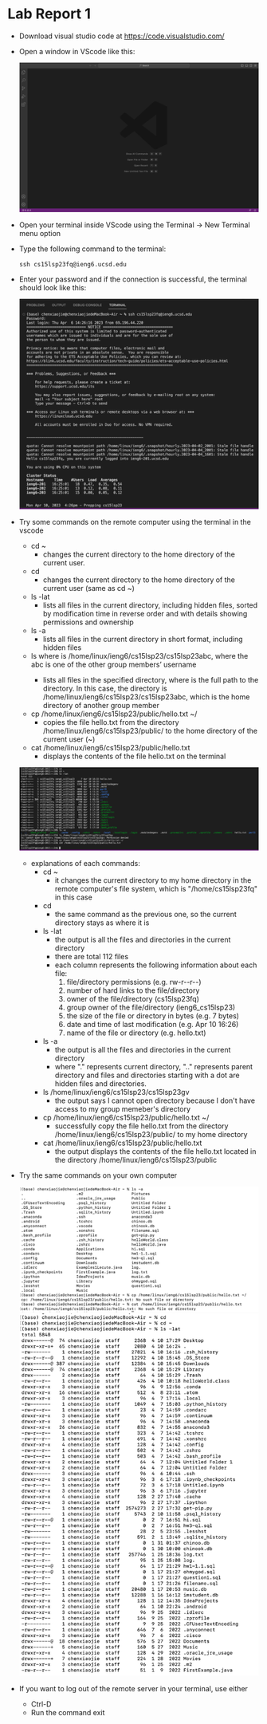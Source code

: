 # Lab Report 1
* Download visual studio code at  https://code.visualstudio.com/

* Open a window in VScode like this:  

  ![Image](vscode.png)

* Open your terminal inside VScode using the Terminal → New Terminal menu option

* Type the following command to the terminal:
    ```
    ssh cs15lsp23fq@ieng6.ucsd.edu
    ```

* Enter your password and if the connection is successful, the terminal should look like this:

  ![Image](new.png)

* Try some commands on the remote computer using the terminal in the vscode 
  * cd ~
    * changes the current directory to the home directory of the current user. 
  * cd
    * changes the current directory to the home directory of the current user (same as cd ~)
  * ls -lat
    * lists all files in the current directory, including hidden files, sorted by modification time in reverse order and with details showing permissions and ownership
  * ls -a
    * lists all files in the current directory in short format, including hidden files
  * ls <directory> where <directory> is /home/linux/ieng6/cs15lsp23/cs15lsp23abc, where the abc is one of the other group members’ username
    * lists all files in the specified directory, where <directory> is the full path to the directory. In this case, the directory is /home/linux/ieng6/cs15lsp23/cs15lsp23abc, which is the home directory of another group member
  * cp /home/linux/ieng6/cs15lsp23/public/hello.txt ~/
    * copies the file hello.txt from the directory /home/linux/ieng6/cs15lsp23/public/ to the home directory of the current user (~)
  * cat /home/linux/ieng6/cs15lsp23/public/hello.txt
    * displays the contents of the file hello.txt on the terminal

  ![Image](command.png)
  
  * explanations of each commands:
    * cd ~
      * it changes the current directory to my home directory in the remote computer's file system, which is "/home/cs15lsp23fq" in this case
    * cd 
      * the same command as the previous one, so the current directory stays as where it is
    * ls -lat
      * the output is all the files and directories in the current directory
      * there are total 112 files
      * each column represents the following information about each file:
          1. file/directory permissions (e.g. rw-r--r--)
          2. number of hard links to the file/directory
          3. owner of the file/directory (cs15lsp23fq)
          4. group owner of the file/directory (ieng6_cs15lsp23)
          5. the size of the file or directory in bytes (e.g. 7 bytes)
          6. date and time of last modification (e.g. Apr 10 16:26)
          7. name of the file or directory (e.g. hello.txt)
    * ls -a
      * the output is all the files and directories in the current directory
      * where "." represents current directory, ".." represents parent directory and files and directories starting with a dot are hidden files and directories. 
    * ls /home/linux/ieng6/cs15lsp23/cs15lsp23gv
      * the output says I cannot open directory because I don't have access to my group memeber's directory
    * cp /home/linux/ieng6/cs15lsp23/public/hello.txt ~/
      * successfully copy the file hello.txt from the directory /home/linux/ieng6/cs15lsp23/public/ to my home directory 
    * cat /home/linux/ieng6/cs15lsp23/public/hello.txt
      * the output displays the contents of the file hello.txt located in the directory /home/linux/ieng6/cs15lsp23/public
      
 
  
* Try the same commands on your own computer 
  
  ![Image](own.png)
  ![Image](own2.png)
  
* If you want to log out of the remote server in your terminal, use either
  * Ctrl-D
  * Run the command exit
